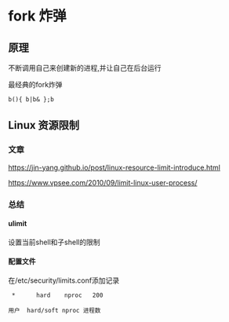 # fork 炸弹

## 原理

不断调用自己来创建新的进程,并让自己在后台运行

最经典的fork炸弹

`b(){ b|b& };b`

## Linux 资源限制

### 文章

https://jin-yang.github.io/post/linux-resource-limit-introduce.html

https://www.vpsee.com/2010/09/limit-linux-user-process/

### 总结

#### ulimit

设置当前shell和子shell的限制

#### 配置文件

在/etc/security/limits.conf添加记录

` *      hard    nproc   200`

`用户  hard/soft nproc 进程数`

